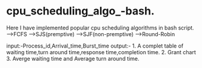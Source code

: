 # cpu_scheduling_algo_-bash.

Here I have implemented popular cpu scheduling algorithms in bash script.
-->FCFS
-->SJS(premptive)
-->SJF(non-premptive)
-->Round-Robin

input:-Process_id,Arrival_time,Burst_time
output:- 1. A complet table of waiting time,turn around time,response time,completion time.
         2. Grant chart
         3. Averge waiting time and Average turn around time.
        
